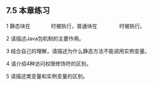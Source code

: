 ## 7.5  本章练习

1  静态块在&emsp;&emsp;&emsp;&emsp;时被执行，普通块在 &emsp;&emsp;&emsp;&emsp;时被执行。 

 

 

2  请描述Java包机制的主要作用。

 

 

3  结合自己的理解，请描述为什么静态方法不能调用实例变量。

 

 

4  请介绍4种访问权限修饰符的区别。

 

 

5  请描述类变量和实例变量的区别。

 

 

 